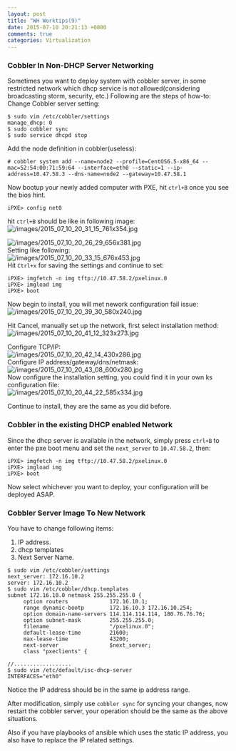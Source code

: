 ```yaml
---
layout: post
title: "WH Worktips(9)"
date: 2015-07-10 20:21:13 +0800
comments: true
categories: Virtualization
---
```

### Cobbler In Non-DHCP Server Networking
Sometimes you want to deploy system with cobbler server,  in some restricted network which dhcp service is not allowed(considering broadcasting storm, security, etc.) Following are the steps of how-to:    
Change Cobbler server setting:    

```
$ sudo vim /etc/cobbler/settings
manage_dhcp: 0
$ sudo cobbler sync
$ sudo service dhcpd stop
```

Add the node definition in cobbler(useless):     

```
# cobbler system add --name=node2 --profile=CentOS6.5-x86_64 --mac=52:54:00:71:59:64 --interface=eth0 --static=1 --ip-address=10.47.58.3 --dns-name=node2 --gateway=10.47.58.1
```
Now bootup your newly added computer with PXE, hit `ctrl+B` once you see the bios hint.     

```
iPXE> config net0
```
hit `ctrl+B` should be like in following image:    
![/images/2015_07_10_20_31_15_761x354.jpg](/images/2015_07_10_20_31_15_761x354.jpg)    

![/images/2015_07_10_20_26_29_656x381.jpg](/images/2015_07_10_20_26_29_656x381.jpg)    
Setting like following:    
![/images/2015_07_10_20_33_15_676x453.jpg](/images/2015_07_10_20_33_15_676x453.jpg)    
Hit `Ctrl+x` for saving the settings and continue to set:    

```
iPXE> imgfetch -n img tftp://10.47.58.2/pxelinux.0
iPXE> imgload img
iPXE> boot
```

Now begin to install, you will met nework configuration fail issue:    
![/images/2015_07_10_20_39_30_580x240.jpg](/images/2015_07_10_20_39_30_580x240.jpg)    

Hit Cancel, manually set up the network, first select installation method:   
![/images/2015_07_10_20_41_12_323x273.jpg](/images/2015_07_10_20_41_12_323x273.jpg)    

Configure TCP/IP:    
![/images/2015_07_10_20_42_14_430x286.jpg](/images/2015_07_10_20_42_14_430x286.jpg)    
Configure IP address/gateway/dns/netmask:    
![/images/2015_07_10_20_43_08_600x280.jpg](/images/2015_07_10_20_43_08_600x280.jpg)    
Now configure the installation setting, you could find it in your own ks configuration file:    
![/images/2015_07_10_20_44_22_585x334.jpg](/images/2015_07_10_20_44_22_585x334.jpg)    

Continue to install, they are the same as you did before.    

### Cobbler in the existing DHCP enabled Network
Since the dhcp server is available in the network, simply press `ctrl+B` to enter the pxe boot menu and set the `next_server` to `10.47.58.2`, then:    


```
iPXE> imgfetch -n img tftp://10.47.58.2/pxelinux.0
iPXE> imgload img
iPXE> boot
```
Now select whichever you want to deploy, your configuration will be deployed ASAP.   

### Cobbler Server Image To New Network
You have to change following items:    
1. IP address.    
2. dhcp templates
3. Next Server Name.    


```
$ sudo vim /etc/cobbler/settings
next_server: 172.16.10.2
server: 172.16.10.2
$ sudo vim /etc/cobbler/dhcp.templates
subnet 172.16.10.0 netmask 255.255.255.0 {
     option routers             172.16.10.1; 
     range dynamic-bootp        172.16.10.3 172.16.10.254;
     option domain-name-servers 114.114.114.114, 180.76.76.76;     
     option subnet-mask         255.255.255.0;         
     filename                   "/pxelinux.0";       
     default-lease-time         21600;           
     max-lease-time             43200;      
     next-server                $next_server; 
     class "pxeclients" {

//..................
$ sudo vim /etc/default/isc-dhcp-server
INTERFACES="eth0"
```
Notice the IP address should be in the same ip address range.    

After modification, simply use `cobbler sync` for syncing your changes, now restart the cobbler server, your operation should be the same as the above situations.   

Also if you have playbooks of ansible which uses the static IP address, you also have to replace the IP related settings.   


